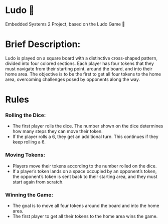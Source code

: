 # Ludo 🎲
Embedded Systems 2 Project, based on the Ludo Game 🎲

# Brief Description:
Ludo is played on a square board with a distinctive cross-shaped pattern, divided into four colored sections. Each player has four tokens that they must navigate from their starting point, around the board, and into their home area. The objective is to be the first to get all four tokens to the home area, overcoming challenges posed by opponents along the way.

# Rules
### Rolling the Dice:
- The first player rolls the dice. The number shown on the dice determines how many steps they can move their token.
- If the player rolls a 6, they get an additional turn. This continues if they keep rolling a 6.
  
### Moving Tokens:
- Players move their tokens according to the number rolled on the dice.
- If a player’s token lands on a space occupied by an opponent’s token, the opponent’s token is sent back to their starting area, and they must start again from scratch.
  
### Winning the Game:
- The goal is to move all four tokens around the board and into the home area.
- The first player to get all their tokens to the home area wins the game.
